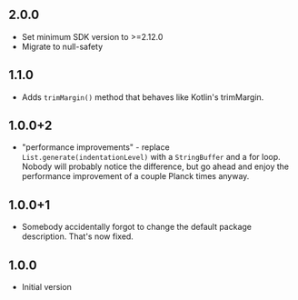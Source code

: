 ## 2.0.0

* Set minimum SDK version to >=2.12.0
* Migrate to null-safety

## 1.1.0

* Adds `trimMargin()` method that behaves like Kotlin's trimMargin.

## 1.0.0+2

* "performance improvements" - replace `List.generate(indentationLevel)` with a `StringBuffer` and a for loop. Nobody will probably notice the difference, but go ahead and enjoy the performance improvement of a couple Planck times anyway.

## 1.0.0+1

* Somebody accidentally forgot to change the default package description. That's now fixed.

## 1.0.0

* Initial version

